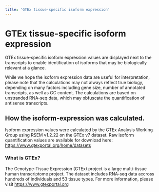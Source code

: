 ```yaml
---
title: 'GTEx tissue-specific isoform expression'
---
```


# GTEx tissue-specific isoform expression

GTEx tissue-specific isoform expression values are displayed next to the transcripts to enable identification of isoforms that may be biologically relevant at a glance. 

While we hope the isoform expression data are useful for interpretation, please note that the calculations may not always reflect true biology, depending on many factors including gene size, number of annotated transcripts, as well as GC content. The calculations are based on unstranded RNA-seq data, which may obfuscate the quantification of antisense transcripts. 


## How the isoform-expression was calculated.

Isoform expression values were calculated by the GTEx Analysis Working Group using RSEM v1.2.22 on the GTEx v7 dataset. Raw isoform quantification values are available for download here: https://www.gtexportal.org/home/datasets


### What is GTEx?

The Genotype-Tissue Expression (GTEx) project is a large multi-tissue human transcriptome project. The dataset includes RNA-seq data accross hundreds of individuals and 53 tissue types. For more information, please visit https://www.gtexportal.org
